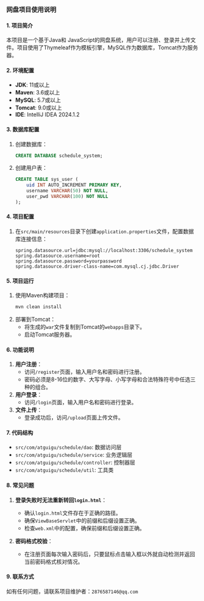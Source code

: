 ### 网盘项目使用说明

#### 1. 项目简介

本项目是一个基于Java和 JavaScript的网盘系统，用户可以注册、登录并上传文件。项目使用了Thymeleaf作为模板引擎，MySQL作为数据库，Tomcat作为服务器。

#### 2. 环境配置
- **JDK**: 11或以上
- **Maven**: 3.6或以上
- **MySQL**: 5.7或以上
- **Tomcat**: 9.0或以上
- **IDE**: IntelliJ IDEA 2024.1.2

#### 3. 数据库配置
1. 创建数据库：
    ```sql
    CREATE DATABASE schedule_system;
    ```
2. 创建用户表：
    ```sql
    CREATE TABLE sys_user (
        uid INT AUTO_INCREMENT PRIMARY KEY,
        username VARCHAR(50) NOT NULL,
        user_pwd VARCHAR(100) NOT NULL
    );
    ```

#### 4. 项目配置
1. 在`src/main/resources`目录下创建`application.properties`文件，配置数据库连接信息：
    ```properties
    spring.datasource.url=jdbc:mysql://localhost:3306/schedule_system
    spring.datasource.username=root
    spring.datasource.password=yourpassword
    spring.datasource.driver-class-name=com.mysql.cj.jdbc.Driver
    ```

#### 5. 项目运行
1. 使用Maven构建项目：
    ```bash
    mvn clean install
    ```
2. 部署到Tomcat：
    - 将生成的`war`文件复制到Tomcat的`webapps`目录下。
    - 启动Tomcat服务器。

#### 6. 功能说明
1. **用户注册**：
    - 访问`/register`页面，输入用户名和密码进行注册。
    - 密码必须是8-16位的数字、大写字母、小写字母和合法特殊符号中任选三种的组合。
2. **用户登录**：
    - 访问`/login`页面，输入用户名和密码进行登录。
3. **文件上传**：
    - 登录成功后，访问`/upload`页面上传文件。

#### 7. 代码结构
- `src/com/atguigu/schedule/dao`: 数据访问层
- `src/com/atguigu/schedule/service`: 业务逻辑层
- `src/com/atguigu/schedule/controller`: 控制器层
- `src/com/atguigu/schedule/util`: 工具类

#### 8. 常见问题
1. **登录失败时无法重新转回`login.html`**：
    - 确认`login.html`文件存在于正确的路径。
    - 确保`ViewBaseServlet`中的前缀和后缀设置正确。
    - 检查`web.xml`中的配置，确保前缀和后缀设置正确。

2. **密码格式校验**：
    - 在注册页面每次输入密码后，只要鼠标点击输入框以外就自动检测并返回当前密码格式核对情况。

#### 9. 联系方式
如有任何问题，请联系项目维护者：`2876587146@qq.com`

